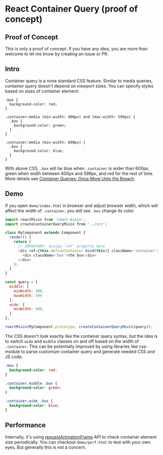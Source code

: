 # React Container Query (proof of concept)

## Proof of Concept

This is only a proof of concept. If you have any idea, you are more than welcome to let me know by creating an issue or PR.

## Intro

Container query is a none standard CSS feature. Similar to media queries, container query doesn't depend on viewport sizes. You can specify styles based on sizes of container element:

```
.box {
  background-color: red;
}

.container:media (min-width: 400px) and (max-width: 599px) {
  .box {
    background-color: green;
  }
}

.container:media (min-width: 600px) {
  .box {
    background-color: blue;
  }
}
```

With above CSS, `.box` will be blue when `.container` is wider than 600px, green when width between 400px and 599px, and red for the rest of time. More details see [Container Queries: Once More Unto the Breach](http://alistapart.com/article/container-queries-once-more-unto-the-breach).

## Demo

If you open `demo/index.html` in browser and adjust browser width, which will affect the width of `.container`, you will see `.box` change its color.

```js
import reactMixin from 'react-mixin';
import createContainerQueryMixin from '../src';

class MyComponent extends Component {
  render() {
    return (
      // IMPORTANT: assign `ref` property here
      <div ref={this.defineContainer.bind(this)} className='container'>
        <div className='box'>the box</div>
      </div>
    );
  }
}

const query = {
  middle: {
    minWidth: 400,
    maxWidth: 599
  },
  wide: {
    minWidth: 600,
  }
};

reactMixin(MyComponent.prototype, createContainerQueryMixin(query));
```

The CSS doesn't look exactly like the container query syntax, but the idea is to switch `wide` and `middle` classes on and off based on the width of `.container`. This can be potentially improved by using libraries like css-module to parse customize container query and generate needed CSS and JS code.

```css
.box {
  background-color: red;
}

.container.middle .box {
  background-color: green;
}

.container.wide .box {
  background-color: blue;
}
```

## Performance

Internally, it's using [requestAnimationFrame](https://developer.mozilla.org/en-US/docs/Web/API/window/requestAnimationFrame) API to check container element size periodically. You can checkout `demo/perf.html` to test with your own eyes. But generally this is not a concern.

